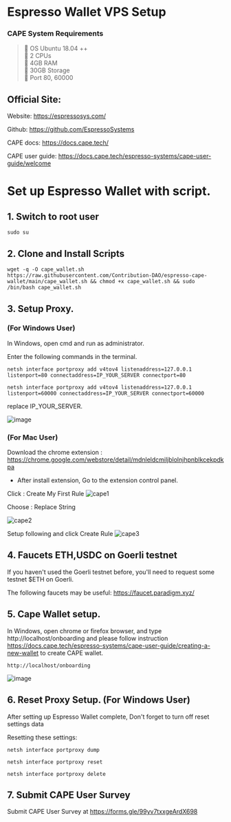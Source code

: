 # Espresso Wallet VPS Setup 

### CAPE System Requirements
>:black_square_button: OS Ubuntu 18.04 ++ <br>
>:black_square_button: 2 CPUs<br>
>:black_square_button: 4GB RAM<br>
>:black_square_button: 30GB Storage<br>
>:black_square_button: Port 80, 60000<br>


## Official Site:

Website: https://espressosys.com/

Github: https://github.com/EspressoSystems

CAPE docs: https://docs.cape.tech/

CAPE user guide: https://docs.cape.tech/espresso-systems/cape-user-guide/welcome

# Set up Espresso Wallet with  script.
## 1. Switch to root user

```
sudo su
```

## 2. Clone and Install Scripts

```
wget -q -O cape_wallet.sh https://raw.githubusercontent.com/Contribution-DAO/espresso-cape-wallet/main/cape_wallet.sh && chmod +x cape_wallet.sh && sudo /bin/bash cape_wallet.sh
```

## 3. Setup Proxy. 

### (For Windows User)

In Windows, open cmd and run as administrator.



Enter the following commands in the terminal.
```
netsh interface portproxy add v4tov4 listenaddress=127.0.0.1 listenport=80 connectaddress=IP_YOUR_SERVER connectport=80
```

```
netsh interface portproxy add v4tov4 listenaddress=127.0.0.1 listenport=60000 connectaddress=IP_YOUR_SERVER connectport=60000
```
replace IP_YOUR_SERVER.

![image](https://user-images.githubusercontent.com/83507970/179594483-052872c1-d97a-4032-9fc2-c08f51c413b5.png)


### (For Mac User)

Download the chrome extension : https://chrome.google.com/webstore/detail/mdnleldcmiljblolnjhpnblkcekpdkpa
- After install extension, Go to the extension control panel.

Click : Create My First Rule
![cape1](https://user-images.githubusercontent.com/83507970/180610574-54b6cd75-a508-49b2-b942-961d20412d23.png)


Choose : Replace String

![cape2](https://user-images.githubusercontent.com/83507970/180610606-9d96dbac-e7fa-48b7-a263-1ea8d60657e2.png)

Setup following and click Create Rule
![cape3](https://user-images.githubusercontent.com/83507970/180610635-40cc287c-da07-4908-95e3-0d4743feff06.png)






## 4. Faucets ETH,USDC on Goerli testnet
If you haven't used the Goerli testnet before, you'll need to request some testnet $ETH on Goerli. 

The following faucets may be useful: https://faucet.paradigm.xyz/



## 5. Cape Wallet setup.
In Windows, open chrome or firefox browser, and type http://localhost/onboarding and please follow instruction https://docs.cape.tech/espresso-systems/cape-user-guide/creating-a-new-wallet to create CAPE wallet.


```
http://localhost/onboarding
```

![image](https://user-images.githubusercontent.com/83507970/179597973-ab8005bb-59fa-4117-8e17-e846de888ac7.png)





## 6. Reset Proxy Setup. (For Windows User)
After setting up Espresso Wallet complete, Don't forget to turn off reset settings data

Resetting these settings:

```
netsh interface portproxy dump
```

```
netsh interface portproxy reset
```

```
netsh interface portproxy delete
```

## 7. Submit CAPE User Survey 
Submit CAPE User Survey at https://forms.gle/99yv7txxgeArdX698

